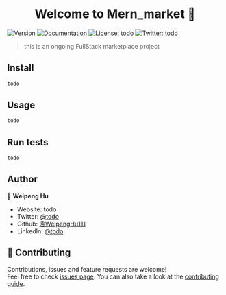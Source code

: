 <h1 align="center">Welcome to Mern_market 👋</h1>
<p>
  <img alt="Version" src="https://img.shields.io/badge/version-1.0-blue.svg?cacheSeconds=2592000" />
  <a href="todo" target="_blank">
    <img alt="Documentation" src="https://img.shields.io/badge/documentation-yes-brightgreen.svg" />
  </a>
  <a href="todo" target="_blank">
    <img alt="License: todo" src="https://img.shields.io/badge/License-todo-yellow.svg" />
  </a>
  <a href="https://twitter.com/todo" target="_blank">
    <img alt="Twitter: todo" src="https://img.shields.io/twitter/follow/todo.svg?style=social" />
  </a>
</p>

> this is an ongoing FullStack marketplace project

## Install

```sh
todo
```

## Usage

```sh
todo
```

## Run tests

```sh
todo
```

## Author

👤 **Weipeng Hu**

* Website: todo
* Twitter: [@todo](https://twitter.com/todo)
* Github: [@WeipengHu111](https://github.com/WeipengHu111)
* LinkedIn: [@todo](https://linkedin.com/in/todo)

## 🤝 Contributing

Contributions, issues and feature requests are welcome!<br />Feel free to check [issues page](todo). You can also take a look at the [contributing guide](todo).


